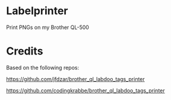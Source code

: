 # Labelprinter
Print PNGs on my Brother QL-500

# Credits
Based on the following repos:

https://github.com/jfdzar/brother_ql_labdoo_tags_printer

https://github.com/codingkrabbe/brother_ql_labdoo_tags_printer
